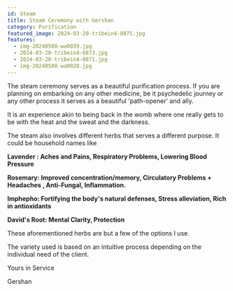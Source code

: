```yaml
---
id: Steam
title: Steam Ceremony with Gershan
category: Purification
featured_image: 2024-03-20-tribein4-0875.jpg
features:
  - img-20240508-wa0039.jpg
  - 2024-03-20-tribein4-0873.jpg
  - 2024-03-20-tribein4-0871.jpg
  - img-20240508-wa0028.jpg
---
```

The steam ceremony serves as a beautiful purification process. If you are planning on embarking on any other medicine, be it psychedelic journey or any other process it serves as a beautiful 'path-opener' and ally.

It is an experience akin to being back in the womb where one really gets to be with the heat and the sweat and the darkness.

The steam also involves different herbs that serves a different purpose.  It could be household names like 

**Lavender : Aches and Pains, Respiratory Problems, Lowering Blood Pressure**

**Rosemary: Improved concentration/memory, Circulatory Problems + Headaches , Anti-Fungal, Inflammation.**

**Imphepho: Fortifying the body's natural defenses, Stress alleviation, Rich in antioxidants**

**David's Root: Mental Clarity, Protection**

These aforementioned herbs are but a few of the options I use. 

 The variety used is based on an intuitive process depending on the individual need of the client.

Yours in Service

Gershan
